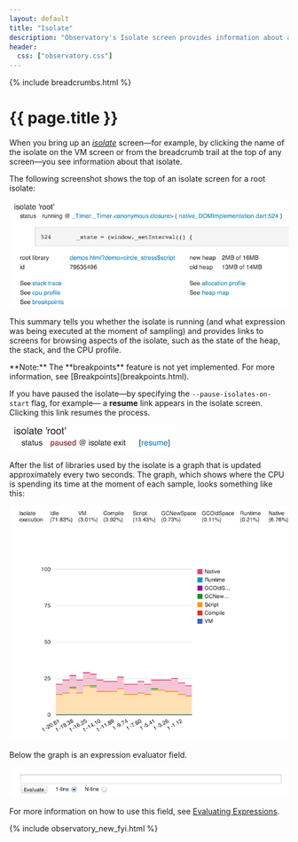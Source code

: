 ```yaml
---
layout: default
title: "Isolate"
description: "Observatory's Isolate screen provides information about an isolate running in your Dart application."
header:
  css: ["observatory.css"]
---
```


{% include breadcrumbs.html %}

# {{ page.title }}

When you bring up an [_isolate_](glossary.html#isolates)
screen&mdash;for example, by clicking the name
of the isolate on the VM screen or from the breadcrumb trail at the top
of any screen&mdash;you see information about that isolate. 

The following screenshot shows the top of an isolate screen for a
root isolate:

<img src="images/IsolateLinks.png" alt="A sample root isolate screen showing the links">

This summary tells you whether the isolate is running (and what
expression was being executed at the moment of sampling)  and provides 
links to screens for browsing aspects of the isolate,
such as the state of the heap, the stack, and the CPU profile.

<aside class="alert alert-info" markdown="1">
**Note:** The **breakpoints** feature is not yet implemented.
For more information, see [Breakpoints](breakpoints.html).
</aside>

If you have paused the isolate&mdash;by specifying the
`--pause-isolates-on-start` flag, for example&mdash; a **resume**
link appears in the isolate screen.
Clicking this link resumes the process.

<img src="images/ResumeIsolateButton.png" alt="The link for resuming the isolate">

After the list of libraries used by the isolate is a graph that
is updated approximately every two seconds. The graph, which shows
where the CPU is spending its time at the moment of each sample,
looks something like this:

<img src="images/IsolateStats.png" alt="A sample root isolate screen showing the stats">

Below the graph is an expression evaluator field.

<img src="images/IsolateEval.png" alt="The Eval text field for an isolate">

For more information on how to use this field,
see [Evaluating Expressions](evaluate.html).

{% include observatory_new_fyi.html %}

